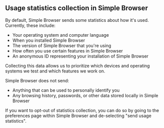 ## Usage statistics collection in Simple Browser

By default, Simple Browser sends some statistics about how it's used. Currently, these include:

* Your operating system and computer language
* When you installed Simple Browser
* The version of Simple Browser that you're using
* How often you use certain features in Simple Browser
* An anonymous ID representing your installation of Simple Browser

Collecting this data allows us to prioritize which devices and operating systems we test and which features we work on.

Simple Browser does not send:
* Anything that can be used to personally identify you
* Any browsing history, passwords, or other data stored locally in Simple Browser

If you want to opt-out of statistics collection, you can do so by going to the preferences page within Simple Browser and de-selecting "send usage statistics".